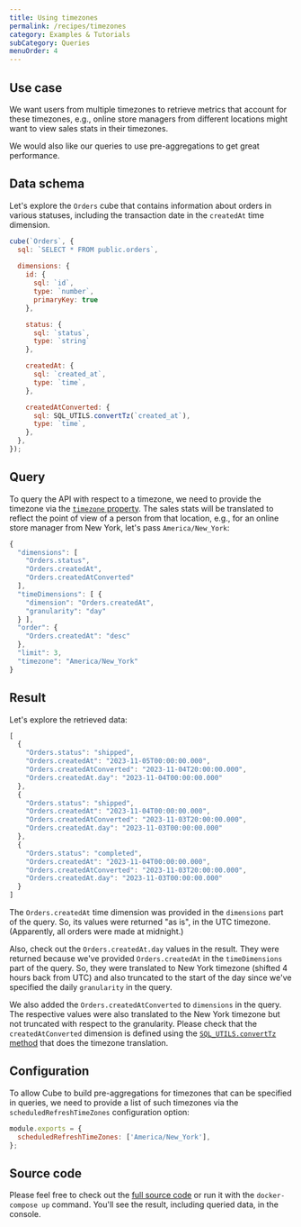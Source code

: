```yaml
---
title: Using timezones
permalink: /recipes/timezones
category: Examples & Tutorials
subCategory: Queries
menuOrder: 4
---
```


## Use case

We want users from multiple timezones to retrieve metrics that account for these timezones, e.g., online store managers from different locations might want to view sales stats in their timezones.

We would also like our queries to use pre-aggregations to get great performance.

## Data schema

Let's explore the `Orders` cube that contains information about
orders in various statuses, including the transaction date
in the `createdAt` time dimension.

```javascript
cube(`Orders`, {
  sql: `SELECT * FROM public.orders`,
  
  dimensions: {
    id: {
      sql: `id`,
      type: `number`,
      primaryKey: true
    },

    status: {
      sql: `status`,
      type: `string`
    },

    createdAt: {
      sql: `created_at`,
      type: `time`,
    },

    createdAtConverted: {
      sql: SQL_UTILS.convertTz(`created_at`),
      type: `time`,
    },
  },
});
```

## Query

To query the API with respect to a timezone, we need to provide the timezone via the [`timezone` property](https://cube.dev/docs/query-format#query-properties). The sales stats will be translated to reflect the point of view of a person from that location, e.g., for an online store manager from New York, let's pass `America/New_York`:

```javascript
{
  "dimensions": [
    "Orders.status",
    "Orders.createdAt",
    "Orders.createdAtConverted"
  ],
  "timeDimensions": [ {
    "dimension": "Orders.createdAt",
    "granularity": "day"
  } ],
  "order": {
    "Orders.createdAt": "desc"
  },
  "limit": 3,
  "timezone": "America/New_York"
}
```

## Result

Let's explore the retrieved data:

```javascript
[
  {
    "Orders.status": "shipped",
    "Orders.createdAt": "2023-11-05T00:00:00.000",
    "Orders.createdAtConverted": "2023-11-04T20:00:00.000",
    "Orders.createdAt.day": "2023-11-04T00:00:00.000"
  },
  {
    "Orders.status": "shipped",
    "Orders.createdAt": "2023-11-04T00:00:00.000",
    "Orders.createdAtConverted": "2023-11-03T20:00:00.000",
    "Orders.createdAt.day": "2023-11-03T00:00:00.000"
  },
  {
    "Orders.status": "completed",
    "Orders.createdAt": "2023-11-04T00:00:00.000",
    "Orders.createdAtConverted": "2023-11-03T20:00:00.000",
    "Orders.createdAt.day": "2023-11-03T00:00:00.000"
  }
]
```

The `Orders.createdAt` time dimension was provided in the `dimensions` part of the query. So, its values were returned "as is", in the UTC timezone. (Apparently, all orders were made at midnight.)

Also, check out the `Orders.createdAt.day` values in the result. They were returned because we've provided `Orders.createdAt` in the `timeDimensions` part of the query. So, they were translated to New York timezone (shifted 4 hours back from UTC) and also truncated to the start of the day since we've specified the daily `granularity` in the query.

We also added the `Orders.createdAtConverted` to `dimensions` in the query. The respective values were also translated to the New York timezone but not truncated with respect to the granularity. Please check that the `createdAtConverted` dimension is defined using the [`SQL_UTILS.convertTz` method](https://cube.dev/docs/schema/reference/cube#convert-tz) that does the timezone translation.

## Configuration

To allow Cube to build pre-aggregations for timezones that can be specified in queries, we need to provide a list of such timezones via the `scheduledRefreshTimeZones` configuration option:

```javascript
module.exports = {
  scheduledRefreshTimeZones: ['America/New_York'],
};
```

## Source code

Please feel free to check out the [full source code](https://github.com/cube-js/cube.js/tree/master/examples/recipes/timezones) or run it with the `docker-compose up` command. You'll see the result, including queried data, in the console.

